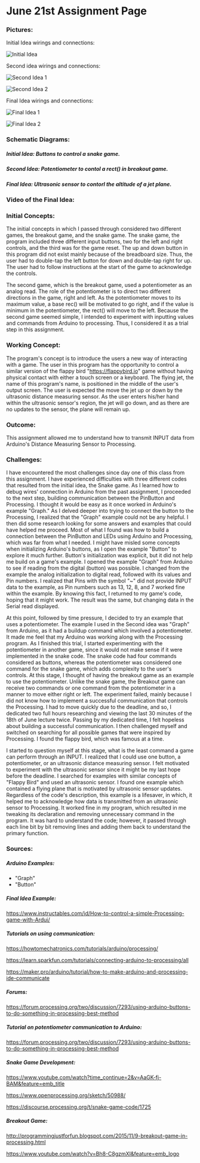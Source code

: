 # June 21st Assignment Page

### Pictures:

Initial Idea wirings and connections: 

![Initial Idea](https://user-images.githubusercontent.com/60816393/85220605-04912280-b3be-11ea-85ff-52585059d25f.jpeg)

Second idea wirings and connections:

![Second Idea 1](https://user-images.githubusercontent.com/60816393/85220606-0529b900-b3be-11ea-97d7-616e233c6063.jpeg)

![Second Idea 2](https://user-images.githubusercontent.com/60816393/85220607-05c24f80-b3be-11ea-9e66-56c5303225fb.jpeg)

Final Idea wirings and connections:

![Final Idea 1](https://user-images.githubusercontent.com/60816393/85220603-00fd9b80-b3be-11ea-91bc-c5eb15482720.jpeg)

![Final Idea 2](https://user-images.githubusercontent.com/60816393/85220604-03f88c00-b3be-11ea-8877-831b1faddb15.jpeg)

### Schematic Diagrams:

##### Initial Idea: Buttons to control a snake game.

##### Second Idea: Potentiometer to contol a rect() in breakout game.

##### Final Idea: Ultrasonic sensor to contorl the altitude of a jet plane.

### Video of the Final Idea:

### Initial Concepts:

The initial concepts in which I passed through considered two different games, the breakout game, and the snake game. The snake game, the program included three different input buttons, two for the left and right controls, and the third was for the game reset. The up and down button in this program did not exist mainly because of the breadboard size. Thus, the user had to double-tap the left button for down and double-tap right for up. The user had to follow instructions at the start of the game to acknowledge the controls.

The second game, which is the breakout game, used a potentiometer as an analog read. The role of the potentiometer is to direct two different directions in the game, right and left. As the potentiometer moves to its maximum value, a base rec() will be motivated to go right, and if the value is minimum in the potentiometer, the rect() will move to the left. Because the second game seemed simple, I intended to experiment with inputting values and commands from Arduino to processing. Thus, I considered it as a trial step in this assignment. 

### Working Concept:

The program's concept is to introduce the users a new way of interacting with a game. The user in this program has the opportunity to control a similar version of the flappy bird "https://flappybird.io" game without having physical contact with either a touch screen or a keyboard. The flying jet, the name of this program's name, is positioned in the middle of the user's output screen. The user is expected the move the jet up or down by the ultrasonic distance measuring sensor. As the user enters his/her hand within the ultrasonic sensor's region, the jet will go down, and as there are no updates to the sensor, the plane will remain up.


### Outcome:

This assignment allowed me to understand how to transmit INPUT data from Arduino's Distance Measuring Sensor to Processing.

### Challenges:

I have encountered the most challenges since day one of this class from this assignment. I have experienced difficulties with three different codes that resulted from the initial idea, the Snake game. As I learned how to debug wires' connection in Arduino from the past assignment, I proceeded to the next step, building communication between the PinButton and Processing. I thought it would be easy as it once worked in Arduino's example "Graph." As I delved deeper into trying to connect the button to the Processing, I realized that the "Graph" example could not be any helpful. I then did some research looking for some answers and examples that could have helped me proceed. Most of what I found was how to build a connection between the PinButton and LEDs using Arduino and Processing, which was far from what I needed. I might have misled some concepts when initializing Arduino's buttons, as I open the example "Button" to explore it much further. Button's initialization was explicit, but it did not help me build on a game's example. I opened the example "Graph" from Arduino to see if reading from the digital (button) was possible. I changed from the example the analog initialization to digital read, followed with its values and Pin numbers. I realized that Pins with the symbol "~" did not provide INPUT data to the example, as Pin numbers such as 13, 12, 8, and 7 worked fine within the example. By knowing this fact, I returned to my game's code, hoping that it might work. The result was the same, but changing data in the Serial read displayed. 

At this point, followed by time pressure, I decided to try an example that uses a potentiometer. The example I used in the Second idea was "Graph" from Arduino, as it had a buildup command which involved a potentiometer. It made me feel that my Arduino was working along with the Processing program. As I finished this trial, I started experimenting with the potentiometer in another game, since it would not make sense if it were implemented in the snake code. The snake code had four commands considered as buttons, whereas the potentiometer was considered one command for the snake game, which adds complexity to the user's controls. At this stage, I thought of having the breakout game as an example to use the potentiometer. Unlike the snake game, the Breakout game can receive two commands or one command from the potentiometer in a manner to move either right or left. The experiment failed, mainly because I did not know how to implement a successful communication that controls the Processing. I had to move quickly due to the deadline, and so, I dedicated two full hours researching and viewing the last 30 minutes of the 18th of June lecture twice. Passing by my dedicated time, I felt hopeless about building a successful communication. I then challenged myself and switched on searching for all possible games that were inspired by Processing. I found the flappy bird, which was famous at a time. 

I started to question myself at this stage, what is the least command a game can perform through an INPUT. I realized that I could use one button, a potentiometer, or an ultrasonic distance measuring sensor. I felt motivated to experiment with the ultrasonic sensor since it might be my last hope before the deadline. I searched for examples with similar concepts of "Flappy Bird" and used an ultrasonic sensor. I found one example which contained a flying plane that is motivated by ultrasonic sensor updates. Regardless of the code's description, this example is a lifesaver, in which, it helped me to acknowledge how data is transmitted from an ultrasonic sensor to Processing. It worked fine in my program, which resulted in me tweaking its declaration and removing unnecessary command in the program. It was hard to understand the code; however, it passed through each line bit by bit removing lines and adding them back to understand the primary function.

### Sources:

##### Arduino Examples:

- "Graph"
- "Button"

##### Final Idea Example:

https://www.instructables.com/id/How-to-control-a-simple-Processing-game-with-Ardui/

##### Tutorials on using communication:

https://howtomechatronics.com/tutorials/arduino/processing/

https://learn.sparkfun.com/tutorials/connecting-arduino-to-processing/all

https://maker.pro/arduino/tutorial/how-to-make-arduino-and-processing-ide-communicate

##### Forums:

https://forum.processing.org/two/discussion/7293/using-arduino-buttons-to-do-something-in-processing-best-method

##### Tutorial on potentiometer communication to Arduino:

https://forum.processing.org/two/discussion/7293/using-arduino-buttons-to-do-something-in-processing-best-method

##### Snake Game Development:

https://www.youtube.com/watch?time_continue=2&v=AaGK-fj-BAM&feature=emb_title

https://www.openprocessing.org/sketch/50988/

https://discourse.processing.org/t/snake-game-code/1725

##### Breakout Game:

http://programmingjustforfun.blogspot.com/2015/11/9-breakout-game-in-processing.html

https://www.youtube.com/watch?v=Bh8-C8gzmXI&feature=emb_logo

